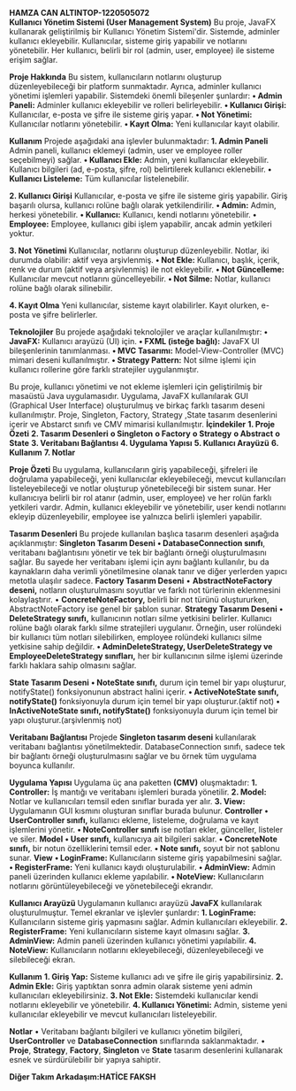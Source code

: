 **HAMZA CAN ALTINTOP-1220505072**<br>
**Kullanıcı Yönetim Sistemi (User Management System)**
Bu proje, JavaFX kullanarak geliştirilmiş bir Kullanıcı Yönetim Sistemi'dir. Sistemde, adminler kullanıcı ekleyebilir. Kullanıcılar, sisteme giriş yapabilir ve notlarını yönetebilir. Her kullanıcı, belirli bir rol (admin, user, employee) ile sisteme erişim sağlar.

**Proje Hakkında**
Bu sistem, kullanıcıların notlarını oluşturup düzenleyebileceği bir platform sunmaktadır. Ayrıca, adminler kullanıcı yönetimi işlemleri yapabilir. Sistemdeki önemli bileşenler şunlardır:
**•	Admin Paneli:** Adminler kullanıcı ekleyebilir ve rolleri belirleyebilir.
**•	Kullanıcı Girişi:** Kullanıcılar, e-posta ve şifre ile sisteme giriş yapar.
**•	Not Yönetimi:** Kullanıcılar notlarını yönetebilir.
**•	Kayıt Olma:** Yeni kullanıcılar kayıt olabilir.

**Kullanım**
Projede aşağıdaki ana işlevler bulunmaktadır:
**1. Admin Paneli**
Admin paneli, kullanıcı eklemeyi (admin, user ve employee roller seçebilmeyi) sağlar.
**•	Kullanıcı Ekle:** Admin, yeni kullanıcılar ekleyebilir. Kullanıcı bilgileri (ad, e-posta, şifre, rol) belirtilerek kullanıcı eklenebilir.
**•	Kullanıcı Listeleme:** Tüm kullanıcılar listelenebilir.

**2. Kullanıcı Girişi**
Kullanıcılar, e-posta ve şifre ile sisteme giriş yapabilir. Giriş başarılı olursa, kullanıcı rolüne bağlı olarak yetkilendirilir.
**•	Admin:** Admin, herkesi yönetebilir.
**•	Kullanıcı:** Kullanıcı, kendi notlarını yönetebilir.
**•	Employee:** Employee, kullanıcı gibi işlem yapabilir, ancak admin yetkileri yoktur.

**3. Not Yönetimi**
Kullanıcılar, notlarını oluşturup düzenleyebilir. Notlar, iki durumda olabilir: aktif veya arşivlenmiş.
**•	Not Ekle:** Kullanıcı, başlık, içerik, renk ve durum (aktif veya arşivlenmiş) ile not ekleyebilir.
**•	Not Güncelleme:** Kullanıcılar mevcut notlarını güncelleyebilir.
**•	Not Silme:** Notlar, kullanıcı rolüne bağlı olarak silinebilir.

**4. Kayıt Olma**
Yeni kullanıcılar, sisteme kayıt olabilirler. Kayıt olurken, e-posta ve şifre belirlerler.

**Teknolojiler**
Bu projede aşağıdaki teknolojiler ve araçlar kullanılmıştır:
**•	JavaFX:** Kullanıcı arayüzü (UI) için.
**•	FXML (isteğe bağlı):** JavaFX UI bileşenlerinin tanımlanması.
**•	MVC Tasarımı:** Model-View-Controller (MVC) mimari deseni kullanılmıştır.
**•	Strategy Pattern:** Not silme işlemi için kullanıcı rollerine göre farklı stratejiler uygulanmıştır.

Bu proje, kullanıcı yönetimi ve not ekleme işlemleri için geliştirilmiş bir masaüstü Java uygulamasıdır. Uygulama, JavaFX kullanılarak GUI (Graphical User Interface) oluşturulmuş ve birkaç farklı tasarım deseni kullanılmıştır. Proje, Singleton, Factory, Strategy ,State tasarım desenlerini içerir ve Abstarct sınıfı ve CMV mimarisi kullanılmıştır.
**İçindekiler**
**1.	Proje Özeti**
**2.	Tasarım Desenleri**
**o	Singleton**
**o	Factory**
**o	Strategy**
**o	Abstract**
**o	State**
**3.	Veritabanı Bağlantısı**
**4.	Uygulama Yapısı**
**5.	Kullanıcı Arayüzü**
**6.	Kullanım**
**7.	Notlar**

**Proje Özeti**
Bu uygulama, kullanıcıların giriş yapabileceği, şifreleri ile doğrulama yapabileceği, yeni kullanıcılar ekleyebileceği, mevcut kullanıcıları listeleyebileceği ve notlar oluşturup yönetebileceği bir sistem sunar. Her kullanıcıya belirli bir rol atanır (admin, user, employee) ve her rolün farklı yetkileri vardır. Admin, kullanıcı ekleyebilir ve yönetebilir, user kendi notlarını ekleyip düzenleyebilir, employee ise yalnızca belirli işlemleri yapabilir.


**Tasarım Desenleri**
Bu projede kullanılan başlıca tasarım desenleri aşağıda açıklanmıştır:
**Singleton Tasarım Deseni**
**•	DatabaseConnection sınıfı**, veritabanı bağlantısını yönetir ve tek bir bağlantı örneği oluşturulmasını sağlar. Bu sayede her veritabanı işlemi için aynı bağlantı kullanılır, bu da kaynakların daha verimli yönetilmesine olanak tanır ve diğer yerlerden yapıcı metotla ulaşılır sadece.
**Factory Tasarım Deseni**
•	**AbstractNoteFactory deseni,** notların oluşturulmasını soyutlar ve farklı not türlerinin eklenmesini kolaylaştırır.
•	**ConcreteNoteFactory,** belirli bir not türünü oluştururken, AbstractNoteFactory ise genel bir şablon sunar.
**Strategy Tasarım Deseni**
**•	DeleteStrategy sınıfı,** kullanıcının notları silme yetkisini belirler. Kullanıcı rolüne bağlı olarak farklı silme stratejileri uygulanır. Örneğin, user rolündeki bir kullanıcı tüm notları silebilirken, employee rolündeki kullanıcı silme yetkisine sahip değildir.
**•	AdminDeleteStrategy, UserDeleteStrategy ve EmployeeDeleteStrategy sınıfları,** her bir kullanıcının silme işlemi üzerinde farklı haklara sahip olmasını sağlar.

**State Tasarım Deseni**
**•	NoteState sınıfı,** durum için temel bir yapı oluşturur,  notifyState() fonksiyonunun abstract  halini içerir.
**•	ActiveNoteState sınıfı, notifyState()** fonksiyonuyla durum için temel bir yapı oluşturur.(aktif not)
**•	InActiveNoteState sınıfı, notifyState()** fonksiyonuyla durum için temel bir yapı oluşturur.(arşivlenmiş not)


**Veritabanı Bağlantısı**
Projede **Singleton tasarım deseni** kullanılarak veritabanı bağlantısı yönetilmektedir. DatabaseConnection sınıfı, sadece tek bir bağlantı örneği oluşturulmasını sağlar ve bu örnek tüm uygulama boyunca kullanılır.

**Uygulama Yapısı**
Uygulama üç ana paketten **(CMV)** oluşmaktadır:
**1.	Controller:** İş mantığı ve veritabanı işlemleri burada yönetilir.
**2.	Model:** Notlar ve kullanıcıları temsil eden sınıflar burada yer alır.
**3.	View:** Uygulamanın GUI kısmını oluşturan sınıflar burada bulunur.
**Controller**
**•	UserController sınıfı,** kullanıcı ekleme, listeleme, doğrulama ve kayıt işlemlerini yönetir.
**•	NoteController sınıfı** ise notları ekler, günceller, listeler ve siler.
**Model**
**•	User sınıfı,** kullanıcıya ait bilgileri saklar.
**•	ConcreteNote sınıfı,** bir notun özelliklerini temsil eder.
**•	Note sınıfı,** soyut bir not şablonu sunar.
**View**
**•	LoginFrame:** Kullanıcıların sisteme giriş yapabilmesini sağlar.
**•	RegisterFrame:** Yeni kullanıcı kaydı oluşturulabilir.
**•	AdminView:** Admin paneli üzerinden kullanıcı ekleme yapılabilir.
**•	NoteView:** Kullanıcıların notlarını görüntüleyebileceği ve yönetebileceği ekrandır.

**Kullanıcı Arayüzü**
Uygulamanın kullanıcı arayüzü **JavaFX** kullanılarak oluşturulmuştur. Temel ekranlar ve işlevler şunlardır:
**1.	LoginFrame:** Kullanıcıların sisteme giriş yapmasını sağlar. Admin kullanıcıları ekleyebilir.
**2.	RegisterFrame:** Yeni kullanıcıların sisteme kayıt olmasını sağlar.
**3.	AdminView:** Admin paneli üzerinden kullanıcı yönetimi yapılabilir.
**4.	NoteView:** Kullanıcıların notlarını ekleyebileceği, düzenleyebileceği ve silebileceği ekran.

**Kullanım**
**1.	Giriş Yap:** Sisteme kullanıcı adı ve şifre ile giriş yapabilirsiniz.
**2.	Admin Ekle:** Giriş yaptıktan sonra admin olarak sisteme yeni admin kullanıcıları ekleyebilirsiniz.
**3.	Not Ekle:** Sistemdeki kullanıcılar kendi notlarını ekleyebilir ve yönetebilir.
**4.	Kullanıcı Yönetimi:** Admin, sisteme yeni kullanıcılar ekleyebilir ve mevcut kullanıcıları listeleyebilir.

**Notlar**
•	Veritabanı bağlantı bilgileri ve kullanıcı yönetim bilgileri, **UserController** ve **DatabaseConnection** sınıflarında saklanmaktadır.
•	**Proje**, **Strategy**, **Factory**, **Singleton** ve **State** tasarım desenlerini kullanarak esnek ve sürdürülebilir bir yapıya sahiptir.

**Diğer Takım Arkadaşım:HATİCE FAKSH**

